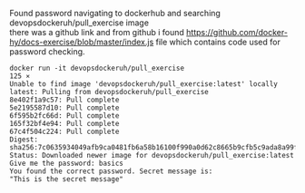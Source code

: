Found password navigating to dockerhub and searching devopsdockeruh/pull_exercise image  
there was a github link and from github i found https://github.com/docker-hy/docs-exercise/blob/master/index.js file which contains code used for password checking.  



    docker run -it devopsdockeruh/pull_exercise                                                                          125 ⨯ 
    Unable to find image 'devopsdockeruh/pull_exercise:latest' locally
    latest: Pulling from devopsdockeruh/pull_exercise
    8e402f1a9c57: Pull complete 
    5e2195587d10: Pull complete 
    6f595b2fc66d: Pull complete 
    165f32bf4e94: Pull complete 
    67c4f504c224: Pull complete 
    Digest: sha256:7c0635934049afb9ca0481fb6a58b16100f990a0d62c8665b9cfb5c9ada8a99f
    Status: Downloaded newer image for devopsdockeruh/pull_exercise:latest  
    Give me the password: basics
    You found the correct password. Secret message is:
    "This is the secret message"
